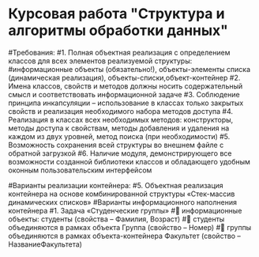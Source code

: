 # Курсовая работа "Структура и алгоритмы обработки данных"

#Требования:
#1. Полная объектная реализация с определением классов для всех элементов реализуемой структуры: 
#информационные объекты (обязательно!), объекты-элементы списка (динамическая реализация), объекты-списки,объект-контейнер
#2. Имена классов, свойств и методов должны носить содержательный смысл и соответствовать информационной задаче
#3. Соблюдение принципа инкапсуляции – использование в классах только закрытых свойств и реализация необходимого набора методов доступа
#4. Реализация в классах всех необходимых методов: конструкторы, методы доступа к свойствам, методы добавления и удаления на каждом из двух уровней, метод поиска (при необходимости)
#5. Возможность сохранения всей структуры во внешнем файле с обратной загрузкой
#6. Наличие модуля, демонстрирующего все возможности созданной библиотеки классов и обладающего удобным оконным пользовательским интерфейсом

#Варианты реализации контейнера:
#5. Объектная реализация контейнера на основе комбинированной структуры «Стек-массив динамических списков»
#Варианты информационного наполнения контейнера
#1.	Задача «Студенческие группы»
#	информационные объекты: студенты (свойства – Фамилия, Возраст)
#	студенты объединяются в рамках объекта Группа (свойство – Номер)
#	группы объединяются в рамках объекта-контейнера Факультет (свойство – НазваниеФакультета)